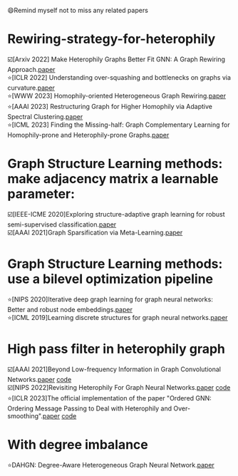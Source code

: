 😄Remind myself not to miss any related papers
# Rewiring-strategy-for-heterophily

☑️[Arxiv 2022] Make Heterophily Graphs Better Fit GNN: A Graph Rewiring Approach.[paper](https://arxiv.org/pdf/2209.08264.pdf)  
⭐[ICLR 2022] Understanding over-squashing and bottlenecks on graphs via curvature.[paper](https://arxiv.org/pdf/2111.14522.pdf)  
⭐[WWW 2023] Homophily-oriented Heterogeneous Graph Rewiring.[paper](https://dl.acm.org/doi/10.1145/3543507.3583454)  
⭐[AAAI 2023] Restructuring Graph for Higher Homophily via Adaptive Spectral Clustering.[paper](https://doi.org/10.1609/aaai.v37i7.26038)  
⭐[ICML 2023] Finding the Missing-half: Graph Complementary Learning for Homophily-prone and Heterophily-prone Graphs.[paper](https://arxiv.org/pdf/2306.07608.pdf)  

# Graph Structure Learning methods: make adjacency matrix a learnable parameter:  
☑️[IEEE-ICME 2020]Exploring structure-adaptive graph learning for robust semi-supervised classification.[paper](https://ieeexplore.ieee.org/stamp/stamp.jsp?arnumber=9102726)  
☑️[AAAI 2021]Graph Sparsification via Meta-Learning.[paper](https://harshakokel.com/pdf/WanKokel_DLGAAAI21.pdf)  

# Graph Structure Learning methods: use a bilevel optimization pipeline   
⭐[NIPS 2020]Iterative deep graph learning for graph neural networks: Better and robust node embeddings.[paper](https://proceedings.neurips.cc/paper/2020/file/e05c7ba4e087beea9410929698dc41a6-Paper.pdf)  
⭐[ICML 2019]Learning discrete structures for graph neural networks.[paper](http://proceedings.mlr.press/v97/franceschi19a/franceschi19a.pdf)
  
# High pass filter in heterophily graph  
☑️[AAAI 2021]Beyond Low-frequency Information in Graph Convolutional Networks.[paper](https://ojs.aaai.org/index.php/AAAI/article/view/16514) [code](https://github.com/alexfanjn/FAGCN_PyG?tab=readme-ov-file)  
☑️[NIPS 2022]Revisiting Heterophily For Graph Neural Networks.[paper](http://arxiv.org/abs/2210.07606) [code](https://github.com/SitaoLuan/ACM-GNN)  
⭐[ICLR 2023]The official implementation of the paper "Ordered GNN: Ordering Message Passing to Deal with Heterophily and Over-smoothing".[paper](https://arxiv.org/pdf/2302.01524.pdf) [code](https://github.com/LUMIA-Group/OrderedGNN)  

# With degree imbalance
⭐DAHGN: Degree-Aware Heterogeneous Graph Neural Network.[paper](https://pdf.sciencedirectassets.com/271505/1-s2.0-S0950705123X00240/1-s2.0-S0950705123011036/main.pdf?X-Amz-Security-Token=IQoJb3JpZ2luX2VjEH8aCXVzLWVhc3QtMSJHMEUCIQD2SulFq%2FJFGevdOj%2BU9eL3mFSOPRXl1TDUEkzaMg7qNAIgOT2eldYbKWAms0AHNTeuS6y%2BwRQRLvQ8XulGY3fs6pAqsgUIeBAFGgwwNTkwMDM1NDY4NjUiDHkiEEVNlIszxfISASqPBXOnuw02lppdu1D0qLI8wpUOqtiuaXFUJa7q8IDn5sEqFVMoIwpehrWjoIAHNpmlw0THD5B11R9ThNFXR5WCS2KZMpNqGKzuST3r5QaFz8a244KLDXn8aIzTUPgGNykV6PPbYC2l3kHI20oNNkApAy5We3aY3GzX9ifKVH7QiF2AWG9oUYwN%2Fy1NSRBmsUyR0HeUxeqAIQIhmSSXgHvyzkX3rqAGCwHLZ%2FpBo4RgaliQxia0CBCGc4vHAeTas39%2BHy17gO3V7DoEQIbmRj8FWbvD%2BEetRCC84oMpZsT4ckLr6VWsu5Fib%2FdzK5lsO76ma5TX7xWACB1FdFW%2FGvwYqc6WJihPVo6s0UBIJXM5OxNGdPLBlhLSZnhwhw98t9IAJ4m%2FdyQofRaWYJTgDi2nSyfM0qTvJOrLLFvZhBvGIHouj31lhndzJ5%2BgEIsZzxzQQGlnNOAT9s7auvyFLFNcH8FSA4Z88tRYKfWNVG50CIRIW6F15pUpSS1PkXG0dhpZbO3fKdLNCgNKsfLbm471OW923Dinfk%2FlU8vyPL9C%2BurHnT2azilCFhCR8JUj0tQGuL6owAATzwmQCczb8dKA1aG8jW2akf0gdDrY3k%2BHd33KL106CkusKVTK7GG2vt1uv2%2BR2uwa2mkmmV1jcm9gx2%2FDcAzVcY4%2F1VPOp4JlE1pIhWW8sBKjCz1d8YOiQ1vqimBMLYtjM%2B4FuQ%2F83y%2F5Zk8kOGnOE1QaBDGuEIBgGMP67yMhz%2FQyQMc7MNrZ9SJ75k3izwSBByLJREg2IaJUPiGGOJjPrNZjgw2oYv7HTaR8f5WCyOgGOLU8U%2Fl%2BuNroiNCqgSisgPp9zH4j7wtVSCV9lvE%2BS%2BWBhRq%2Fmfd5q18w2sOXrwY6sQFvRIf0otPCSlZ2t%2BpLYPnQ501CIZdQDU1KhQwW7W5N5HyYPnU7XCT3tnsYdKSx%2BO0qcb01T0KfRI0vGrpbun2oa2qOlJhrcuSFUxabAiGLRs%2BTTOkMJibVy8xy9%2Fep4wUvaQxoYvC9Ay9wiBjIB%2Fp%2F0Fuirs%2BPF2I8u4GUOS1ZhVH5f3LI9Fv8JJye6sLySZxSdNs8PfyUJeC947T8erEj77w%2FexoMzzvhb2hrgFxUSms%3D&X-Amz-Algorithm=AWS4-HMAC-SHA256&X-Amz-Date=20240304T160132Z&X-Amz-SignedHeaders=host&X-Amz-Expires=300&X-Amz-Credential=ASIAQ3PHCVTYTFGSMATH%2F20240304%2Fus-east-1%2Fs3%2Faws4_request&X-Amz-Signature=9ce122a650c9093923c9a83d844dcffbf4e7e9211fe17c5f9e9266ffdf54c157&hash=49fe409b69dd9e288a6cdf9889c4deb18790bcb2ed3b781cbb1ecffbca0821ed&host=68042c943591013ac2b2430a89b270f6af2c76d8dfd086a07176afe7c76c2c61&pii=S0950705123011036&tid=spdf-a1359042-7b96-40d2-808c-9cbf8da2e6d6&sid=7c13abab40dc08408e5a220668cacdddd42dgxrqa&type=client&tsoh=d3d3LnNjaWVuY2VkaXJlY3QuY29t&ua=170d5a51095352560357&rr=85f315e09c841fb0&cc=mo)
